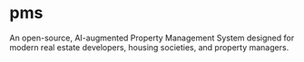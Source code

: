 # pms
An open-source, AI-augmented Property Management System designed for modern real estate developers, housing societies, and property managers.
